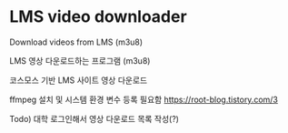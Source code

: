 # LMS video downloader
Download videos from LMS (m3u8)

LMS 영상 다운로드하는 프로그램 (m3u8)

코스모스 기반 LMS 사이트 영상 다운로드

ffmpeg 설치 및 시스템 환경 변수 등록 필요함
https://root-blog.tistory.com/3

Todo) 대학 로그인해서 영상 다운로드 목록 작성(?)
